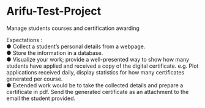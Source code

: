 # Arifu-Test-Project
Manage students courses and certification awarding

Expectations :<br>
● Collect a student’s personal details from a webpage.<br>
● Store the information in a database.<br>
● Visualize your work; provide a well-presented way to show how many students have
applied and received a copy of the digital certificate. e.g. Plot applications received daily,
display statistics for how many certificates generated per course.<br>
● Extended work would be to take the collected details and prepare a certificate in pdf.
Send the generated certificate as an attachment to the email the student provided.
